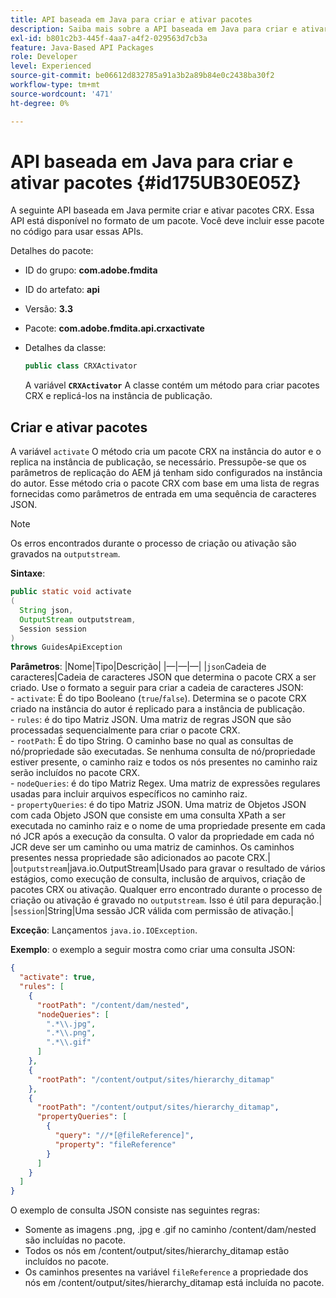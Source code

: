 ```yaml
---
title: API baseada em Java para criar e ativar pacotes
description: Saiba mais sobre a API baseada em Java para criar e ativar pacotes
exl-id: b801c2b3-445f-4aa7-a4f2-029563d7cb3a
feature: Java-Based API Packages
role: Developer
level: Experienced
source-git-commit: be06612d832785a91a3b2a89b84e0c2438ba30f2
workflow-type: tm+mt
source-wordcount: '471'
ht-degree: 0%

---
```


# API baseada em Java para criar e ativar pacotes {#id175UB30E05Z}

A seguinte API baseada em Java permite criar e ativar pacotes CRX. Essa API está disponível no formato de um pacote. Você deve incluir esse pacote no código para usar essas APIs.

Detalhes do pacote:

- ID do grupo: **com.adobe.fmdita**

- ID do artefato: **api**

- Versão: **3.3**

- Pacote: **com.adobe.fmdita.api.crxactivate**

- Detalhes da classe:

  ```JAVA
  public class CRXActivator
  ```

  A variável **`CRXActivator`** A classe contém um método para criar pacotes CRX e replicá-los na instância de publicação.


## Criar e ativar pacotes

A variável `activate` O método cria um pacote CRX na instância do autor e o replica na instância de publicação, se necessário. Pressupõe-se que os parâmetros de replicação do AEM já tenham sido configurados na instância do autor. Esse método cria o pacote CRX com base em uma lista de regras fornecidas como parâmetros de entrada em uma sequência de caracteres JSON.
>[!NOTE]
>
> Os erros encontrados durante o processo de criação ou ativação são gravados na `outputstream`.

**Sintaxe**:

```JAVA
public static void activate
(
  String json, 
  OutputStream outputstream, 
  Session session
) 
throws GuidesApiException
```

**Parâmetros**: |Nome|Tipo|Descrição| |—|—|—| |`json`Cadeia de caracteres|Cadeia de caracteres JSON que determina o pacote CRX a ser criado. Use o formato a seguir para criar a cadeia de caracteres JSON: <br>- `activate`: É do tipo Booleano \(`true`/`false`\). Determina se o pacote CRX criado na instância do autor é replicado para a instância de publicação. <br> - `rules`: é do tipo Matriz JSON. Uma matriz de regras JSON que são processadas sequencialmente para criar o pacote CRX. <br> - `rootPath`: É do tipo String. O caminho base no qual as consultas de nó/propriedade são executadas. Se nenhuma consulta de nó/propriedade estiver presente, o caminho raiz e todos os nós presentes no caminho raiz serão incluídos no pacote CRX. <br> - `nodeQueries`: é do tipo Matriz Regex. Uma matriz de expressões regulares usadas para incluir arquivos específicos no caminho raiz. <br> - `propertyQueries`: é do tipo Matriz JSON. Uma matriz de Objetos JSON com cada Objeto JSON que consiste em uma consulta XPath a ser executada no caminho raiz e o nome de uma propriedade presente em cada nó JCR após a execução da consulta. O valor da propriedade em cada nó JCR deve ser um caminho ou uma matriz de caminhos. Os caminhos presentes nessa propriedade são adicionados ao pacote CRX.| |`outputstream`|java.io.OutputStream|Usado para gravar o resultado de vários estágios, como execução de consulta, inclusão de arquivos, criação de pacotes CRX ou ativação. Qualquer erro encontrado durante o processo de criação ou ativação é gravado no `outputstream`. Isso é útil para depuração.| |`session`|String|Uma sessão JCR válida com permissão de ativação.|

**Exceção**: Lançamentos ``java.io.IOException``.

**Exemplo**: o exemplo a seguir mostra como criar uma consulta JSON:

```JSON
{
  "activate": true,
  "rules": [
    {
      "rootPath": "/content/dam/nested",
      "nodeQueries": [
        ".*\\.jpg",
        ".*\\.png",
        ".*\\.gif"        
      ]
    },
    {
      "rootPath": "/content/output/sites/hierarchy_ditamap"
    },
    {
      "rootPath": "/content/output/sites/hierarchy_ditamap",
      "propertyQueries": [
        {
          "query": "//*[@fileReference]",
          "property": "fileReference"
        }
      ]
    }
  ]
}
```

O exemplo de consulta JSON consiste nas seguintes regras:

- Somente as imagens .png, .jpg e .gif no caminho /content/dam/nested são incluídas no pacote.
- Todos os nós em /content/output/sites/hierarchy\_ditamap estão incluídos no pacote.
- Os caminhos presentes na variável `fileReference` a propriedade dos nós em /content/output/sites/hierarchy\_ditamap está incluída no pacote.
